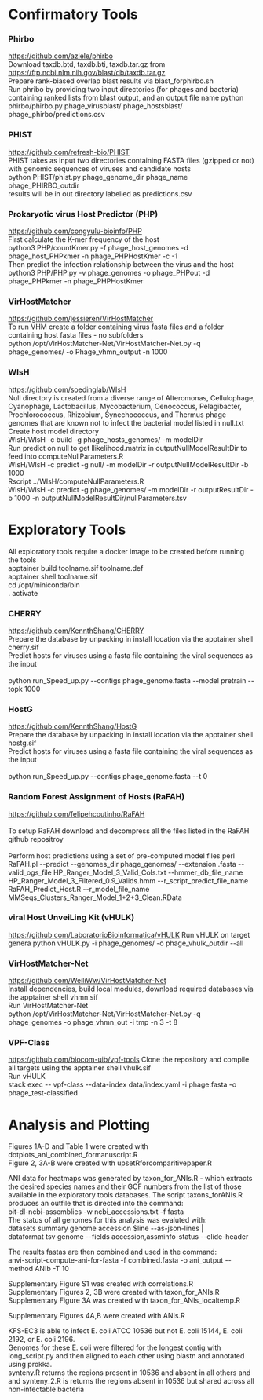 # Confirmatory Tools 

### Phirbo
https://github.com/aziele/phirbo <br />
Download taxdb.btd, taxdb.bti, taxdb.tar.gz from https://ftp.ncbi.nlm.nih.gov/blast/db/taxdb.tar.gz <br />
Prepare rank-biased overlap blast results via blast_forphirbo.sh <br />
Run phribo by providing two input directories (for phages and bacteria) containing ranked lists from blast output, and an output file name 
python phirbo/phirbo.py phage_virusblast/ phage_hostsblast/ phage_phirbo/predictions.csv

### PHIST
https://github.com/refresh-bio/PHIST <br />
PHIST takes as input two directories containing FASTA files (gzipped or not) with genomic sequences of viruses and candidate hosts  <br />
python PHIST/phist.py phage_genome_dir phage_name phage_PHIRBO_outdir <br />
results will be in out directory labelled as predictions.csv

### Prokaryotic virus Host Predictor (PHP)
https://github.com/congyulu-bioinfo/PHP  <br />
First calculate the K-mer frequency of the host <br />
python3 PHP/countKmer.py -f phage_host_genomes -d phage_host_PHPkmer -n phage_PHPHostKmer -c -1 <br />
Then predict the infection relationship between the virus and the host  <br />
python3 PHP/PHP.py -v phage_genomes -o phage_PHPout -d phage_PHPkmer -n phage_PHPHostKmer <br />

### VirHostMatcher 
https://github.com/jessieren/VirHostMatcher <br />
To run VHM create a folder containing virus fasta files and a folder containing host fasta files - no subfolders  <br />
python /opt/VirHostMatcher-Net/VirHostMatcher-Net.py -q phage_genomes/ -o Phage_vhmn_output -n 1000 

### WIsH 
https://github.com/soedinglab/WIsH <br /> 
Null directory is created from a diverse range of Alteromonas, Cellulophage, Cyanophage, Lactobacillus, Mycobacterium, Oenococcus, Pelagibacter, Prochlorococcus, Rhizobium, Synechococcus, and Thermus phage genomes that are known not to infect the bacterial model listed in null.txt <br /> 
Create host model directory <br /> 
WIsH/WIsH -c build -g phage_hosts_genomes/ -m modelDir  <br /> 
Run predict on null to get llikelihood.matrix in outputNullModelResultDir to feed into computeNullParameters.R  <br /> 
WIsH/WIsH -c predict -g null/ -m modelDir -r outputNullModelResultDir -b 1000   <br /> 
Rscript ../WIsH/computeNullParameters.R  <br /> 
WIsH/WIsH -c predict -g phage_genomes/ -m modelDir -r outputResultDir -b 1000 -n outputNullModelResultDir/nullParameters.tsv <br /> 


# Exploratory Tools 
All exploratory tools require a docker image to be created before running the tools <br /> 
apptainer build toolname.sif toolname.def <br /> 
apptainer shell toolname.sif <br /> 
cd /opt/miniconda/bin  <br /> 
. activate <br /> 

### CHERRY
https://github.com/KennthShang/CHERRY <br /> 
Prepare the database by unpacking in install location via the apptainer shell cherry.sif <br /> 
Predict hosts for viruses using a fasta file containing the viral sequences as the input <br />  
python run_Speed_up.py --contigs phage_genome.fasta --model pretrain --topk 1000

### HostG
https://github.com/KennthShang/HostG  <br /> 
Prepare the database by unpacking in install location via the apptainer shell hostg.sif <br /> 
Predict hosts for viruses using a fasta file containing the viral sequences as the input <br />  
python run_Speed_up.py --contigs phage_genome.fasta --t 0 

### Random Forest Assignment of Hosts (RaFAH)
https://github.com/felipehcoutinho/RaFAH <br />  
To setup RaFAH download and decompress all the files listed in the RaFAH github repositroy <br />  
Perform host predictions using a set of pre-computed model files 
perl RaFAH.pl --predict --genomes_dir phage_genomes/ --extension .fasta --valid_ogs_file HP_Ranger_Model_3_Valid_Cols.txt --hmmer_db_file_name HP_Ranger_Model_3_Filtered_0.9_Valids.hmm --r_script_predict_file_name RaFAH_Predict_Host.R --r_model_file_name MMSeqs_Clusters_Ranger_Model_1+2+3_Clean.RData

### viral Host UnveiLing Kit (vHULK)
https://github.com/LaboratorioBioinformatica/vHULK 
Run vHULK on target genera 
python vHULK.py -i phage_genomes/ -o phage_vhulk_outdir --all

### VirHostMatcher-Net
https://github.com/WeiliWw/VirHostMatcher-Net <br /> 
Install dependencies, build local modules, download required databases via the apptainer shell vhmn.sif <br /> 
Run VirHostMatcher-Net <br /> 
python /opt/VirHostMatcher-Net/VirHostMatcher-Net.py -q phage_genomes -o phage_vhmn_out -i tmp -n 3 -t 8 <br /> 

### VPF-Class 
https://github.com/biocom-uib/vpf-tools
Clone the repository and compile all targets using the apptainer shell vhulk.sif <br /> 
Run vHULK <br /> 
stack exec -- vpf-class --data-index data/index.yaml -i phage.fasta -o phage_test-classified


# Analysis and Plotting 

Figures 1A-D and Table 1 were created with dotplots_ani_combined_formanuscript.R <br />
Figure 2, 3A-B were created with upsetRforcomparitivepaper.R <br />

ANI data for heatmaps was generated by taxon_for_ANIs.R - which extracts the desired species names and their GCF numbers from the list of those available in the exploratory tools databases. The script taxons_forANIs.R produces an outfile that is directed into the command: <br /> 
bit-dl-ncbi-assemblies -w ncbi_accessions.txt -f fasta   <br /> 
The status of all genomes for this analysis was evaluted with: <br /> 
datasets summary genome accession $line --as-json-lines | \
dataformat tsv genome --fields accession,assminfo-status --elide-header 

The results fastas are then combined and used in the command:   <br /> 
anvi-script-compute-ani-for-fasta -f combined.fasta -o ani_output --method ANIb -T 10  <br />  

Supplementary Figure S1 was created with correlations.R <br />
Supplementary Figures 2, 3B were created with taxon_for_ANIs.R <br />
Supplementary Figure 3A was created with taxon_for_ANIs_localtemp.R <br /> 

Supplementary Figures 4A,B were created with ANIs.R <br /> 

KFS-EC3 is able to infect E. coli ATCC 10536 but not E. coli 15144, E. coli 2192, or E. coli 2196.  <br />
Genomes for these E. coli were filtered for the longest contig with long_script.py and then aligned to each other using blastn and annotated using prokka. <br />
synteny.R returns the regions present in 10536 and absent in all others and and synteny_2.R is returns the regions absent in 10536 but shared across all non-infectable bacteria
